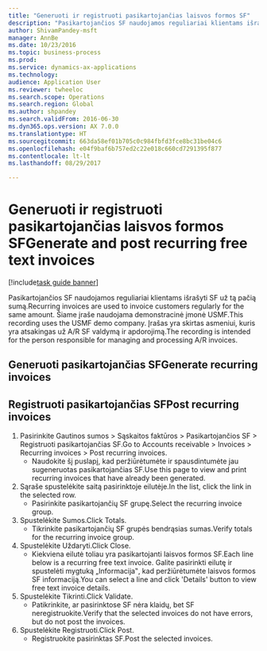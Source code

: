 ```yaml
--- 
title: "Generuoti ir registruoti pasikartojančias laisvos formos SF"
description: "Pasikartojančios SF naudojamos reguliariai klientams išrašyti SF už tą pačią sumą."
author: ShivamPandey-msft
manager: AnnBe
ms.date: 10/23/2016
ms.topic: business-process
ms.prod: 
ms.service: dynamics-ax-applications
ms.technology: 
audience: Application User
ms.reviewer: twheeloc
ms.search.scope: Operations
ms.search.region: Global
ms.author: shpandey
ms.search.validFrom: 2016-06-30
ms.dyn365.ops.version: AX 7.0.0
ms.translationtype: HT
ms.sourcegitcommit: 663da58ef01b705c0c984fbfd3fce8bc31be04c6
ms.openlocfilehash: e04f9baf6b757ed2c22e018c660cd7291395f877
ms.contentlocale: lt-lt
ms.lasthandoff: 08/29/2017

---
```

# <a name="generate-and-post-recurring-free-text-invoices"></a><span data-ttu-id="651e3-103">Generuoti ir registruoti pasikartojančias laisvos formos SF</span><span class="sxs-lookup"><span data-stu-id="651e3-103">Generate and post recurring free text invoices</span></span>

[!include[task guide banner](../../includes/task-guide-banner.md)]

<span data-ttu-id="651e3-104">Pasikartojančios SF naudojamos reguliariai klientams išrašyti SF už tą pačią sumą.</span><span class="sxs-lookup"><span data-stu-id="651e3-104">Recurring invoices are used to invoice customers regularly for the same amount.</span></span> <span data-ttu-id="651e3-105">Šiame įraše naudojama demonstracinė įmonė USMF.</span><span class="sxs-lookup"><span data-stu-id="651e3-105">This recording uses the USMF demo company.</span></span> <span data-ttu-id="651e3-106">Įrašas yra skirtas asmeniui, kuris yra atsakingas už A/R SF valdymą ir apdorojimą.</span><span class="sxs-lookup"><span data-stu-id="651e3-106">The recording is intended for the person responsible for managing and processing A/R invoices.</span></span>


## <a name="generate-recurring-invoices"></a><span data-ttu-id="651e3-107">Generuoti pasikartojančias SF</span><span class="sxs-lookup"><span data-stu-id="651e3-107">Generate recurring invoices</span></span>

## <a name="post-recurring-invoices"></a><span data-ttu-id="651e3-108">Registruoti pasikartojančias SF</span><span class="sxs-lookup"><span data-stu-id="651e3-108">Post recurring invoices</span></span>
1. <span data-ttu-id="651e3-109">Pasirinkite Gautinos sumos > Sąskaitos faktūros > Pasikartojančios SF > Registruoti pasikartojančias SF.</span><span class="sxs-lookup"><span data-stu-id="651e3-109">Go to Accounts receivable > Invoices > Recurring invoices > Post recurring invoices.</span></span>
    * <span data-ttu-id="651e3-110">Naudokite šį puslapį, kad peržiūrėtumėte ir spausdintumėte jau sugeneruotas pasikartojančias SF.</span><span class="sxs-lookup"><span data-stu-id="651e3-110">Use this page to view and print recurring invoices that have already been generated.</span></span>  
2. <span data-ttu-id="651e3-111">Sąraše spustelėkite saitą pasirinktoje eilutėje.</span><span class="sxs-lookup"><span data-stu-id="651e3-111">In the list, click the link in the selected row.</span></span>
    * <span data-ttu-id="651e3-112">Pasirinkite pasikartojančių SF grupę.</span><span class="sxs-lookup"><span data-stu-id="651e3-112">Select the recurring invoice group.</span></span>  
3. <span data-ttu-id="651e3-113">Spustelėkite Sumos.</span><span class="sxs-lookup"><span data-stu-id="651e3-113">Click Totals.</span></span>
    * <span data-ttu-id="651e3-114">Tikrinkite pasikartojančių SF grupės bendrąsias sumas.</span><span class="sxs-lookup"><span data-stu-id="651e3-114">Verify totals for the recurring invoice group.</span></span>  
4. <span data-ttu-id="651e3-115">Spustelėkite Uždaryti.</span><span class="sxs-lookup"><span data-stu-id="651e3-115">Click Close.</span></span>
    * <span data-ttu-id="651e3-116">Kiekviena eilutė toliau yra pasikartojanti laisvos formos SF.</span><span class="sxs-lookup"><span data-stu-id="651e3-116">Each line below is a recurring free text invoice.</span></span> <span data-ttu-id="651e3-117">Galite pasirinkti eilutę ir spustelėti mygtuką „Informacija‟, kad peržiūrėtumėte laisvos formos SF informaciją.</span><span class="sxs-lookup"><span data-stu-id="651e3-117">You can select a line and click 'Details' button to view free text invoice details.</span></span>  
5. <span data-ttu-id="651e3-118">Spustelėkite Tikrinti.</span><span class="sxs-lookup"><span data-stu-id="651e3-118">Click Validate.</span></span>
    * <span data-ttu-id="651e3-119">Patikrinkite, ar pasirinktose SF nėra klaidų, bet SF neregistruokite.</span><span class="sxs-lookup"><span data-stu-id="651e3-119">Verify that the selected invoices do not have errors, but do not post the invoices.</span></span>  
6. <span data-ttu-id="651e3-120">Spustelėkite Registruoti.</span><span class="sxs-lookup"><span data-stu-id="651e3-120">Click Post.</span></span>
    * <span data-ttu-id="651e3-121">Registruokite pasirinktas SF.</span><span class="sxs-lookup"><span data-stu-id="651e3-121">Post the selected invoices.</span></span>  


